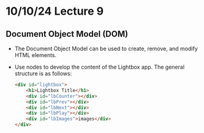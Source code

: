 # 10/10/24 Lecture 9

## Document Object Model (DOM)

-   The Document Object Model can be used to create, remove, and modify HTML elements.

-   Use nodes to develop the content of the Lightbox app. The general structure is as follows:

    ```html
    <div id="lightbox">
        <h1>Lightbox Title</h1>
        <div id="lbCounter"></div>
        <div id="lbPrev"></div>
        <div id="lbNext"></div>
        <div id="lbPlay"></div>
        <div id="lbImages">images</div>
    </div>
    ```
